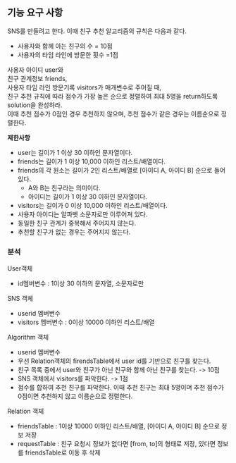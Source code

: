 ## 기능 요구 사항
SNS를 만들려고 한다.
이때 친구 추천 알고리즘의 규칙은 다음과 같다.
+ 사용자와 함께 아는 친구의 수 = 10점
+ 사용자의 타임 라인에 방문한 횟수 =1점

사용자 아이디 user와<br>
친구 관계정보 friends, <br>
사용자 타임 라인 방문기록 visitors가 매개변수로 주어질 때, <br>
친구 추천 규칙에 따라 점수가 가장 높은 순으로 정렬하여 최대 5명을 return하도록 solution을 완성하라. <br>
이때 추천 점수가 0점인 경우 추천하지 않으며, 추천 점수가 같은 경우는 이름순으로 정렬한다.

**제한사항**
+ user는 길이가 1 이상 30 이하인 문자열이다.
+ friends는 길이가 1 이상 10,000 이하인 리스트/배열이다.
+ friends의 각 원소는 길이가 2인 리스트/배열로 [아이디 A, 아이디 B] 순으로 들어있다.
    + A와 B는 친구라는 의미이다.
    + 아이디는 길이가 1 이상 30 이하인 문자열이다.
+ visitors는 길이가 0 이상 10,000 이하인 리스트/배열이다.
+ 사용자 아이디는 알파벳 소문자로만 이루어져 있다.
+ 동일한 친구 관계가 중복해서 주어지지 않는다.
+ 추천할 친구가 없는 경우는 주어지지 않는다.

### 분석
User객체
+ id멤버변수 : 1이상 30 이하의 문자열, 소문자로만

SNS 객체
+ userid 멤버변수
+ visitors 멤버변수 : 0이상 10000 이하인 리스트/배열

Algorithm 객체
+ userid 멤버변수
+ 우선 Relation객체의 firendsTable에서 user id를 기반으로 친구를 찾는다.
+ 친구 목록 중에서 user와 친구가 아닌 친구와 함께 아닌 친구를 찾는다. -> 10점
+ SNS 객체에서 visitors를 파악한다. -> 1점
+ 점수를 합하여 추천 친구를 파악한다. 이때 추천 친구는 최대 5명이며 추천 점수가 0점이면 추천하지 않고 이름순으로 정렬한다.

Relation 객체
+ friendsTable : 1이상 10000 이하인 리스트/배열, [아이디 A, 아이디 B] 순으로 정보 저장
+ requestTable : 친구 요청시 정보가 없다면 [from, to]의 형태로 저장, 있다면 정보를 friendsTable로 이동 후 삭제

